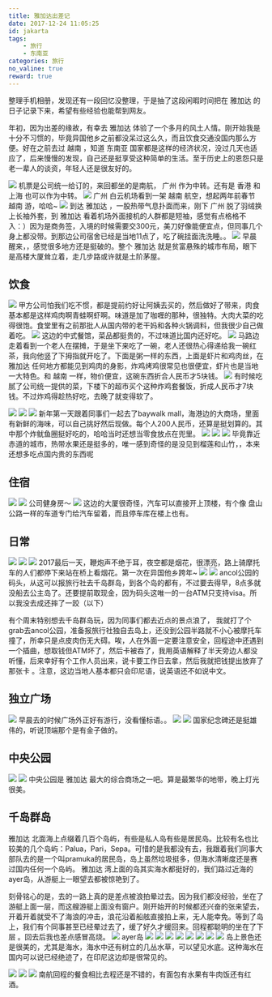 ```yaml
---
title: 雅加达出差记
date: 2017-12-24 11:05:25
id: jakarta
tags:
    - 旅行
    - 东南亚
categories: 旅行
no_valine: true
reward: true
---
```


整理手机相册，发现还有一段回忆没整理，于是抽了这段闲暇时间把在 雅加达 的日子记录下来，希望有些经验也能帮到网友。

年初，因为出差的缘故，有幸去 雅加达 体验了一个多月的风土人情。刚开始我是十分不习惯的，毕竟异国他乡之前都没呆过这么久，而且饮食交通没国内那么方便。好在之前去过 越南 ，知道 东南亚 国家都是这样的经济状况，没过几天也适应了，后来慢慢的发现，自己还是挺享受这种简单的生活。至于历史上的恩怨只是老一辈人的谈资，年轻人还是很友好的。

<!-- more -->

![](http://n1-q.mafengwo.net/s12/M00/B5/0D/wKgED1u-vLqABzeqAAWxC2Wjvb497.jpeg?imageView2%2F2%2Fw%2F680%2Fq%2F90%7CimageMogr2%2Fstrip%2Fquality%2F90)
机票是公司统一给订的，来回都坐的是南航， 广州 作为中转。还有是 香港 和 上海 也可以作为中转。
![](http://b2-q.mafengwo.net/s12/M00/A9/05/wKgED1u-t1iADzNkAATwYrDRtq010.jpeg?imageView2%2F2%2Fw%2F680%2Fq%2F90%7CimageMogr2%2Fstrip%2Fquality%2F90)
广州 白云机场看到一架 越南 航空，想起两年前春节 越南 游，哈哈~
![](http://n3-q.mafengwo.net/s12/M00/A9/09/wKgED1u-t1mAWzTcAAa8n7HNKmE23.jpeg?imageView2%2F2%2Fw%2F680%2Fq%2F90%7CimageMogr2%2Fstrip%2Fquality%2F90)
到达 雅加达 ，一股热带气息扑面而来，刚下 广州 脱了羽绒换上长袖外套，到 雅加达 看着机场外面接机的人群都是短袖，感觉有点格格不入：）因为是商务签，入境的时候需要交300元，美刀好像能便宜点，但同事几个身上都没带。到那边公司宿舍已经是当地11点了，吃了碗挂面洗洗睡。。
![](http://b3-q.mafengwo.net/s12/M00/A9/0B/wKgED1u-t1mARwoJAAdPuM9jkzY74.jpeg?imageView2%2F2%2Fw%2F680%2Fq%2F90%7CimageMogr2%2Fstrip%2Fquality%2F90)
早晨醒来，，感觉很多地方还是挺破的。整个 雅加达 就是贫富悬殊的城市布局，眼下是高楼大厦耸立着，走几步路或许就是土阶茅屋。

## 饮食

![](http://n3-q.mafengwo.net/s12/M00/A9/0D/wKgED1u-t1qAI1WmAAfG7rFJqXo56.jpeg?imageView2%2F2%2Fw%2F680%2Fq%2F90%7CimageMogr2%2Fstrip%2Fquality%2F90)
甲方公司怕我们吃不惯，都是提前约好让阿姨去买的，然后做好了带来，肉食基本都是这样鸡肉啊青蛙啊虾啊。味道是加了咖喱的那种，很独特。大肉大菜的吃得很饱。食堂里有之前那批人从国内带的老干妈和各种火锅调料，但我很少自己做着吃。
![](http://b4-q.mafengwo.net/s12/M00/E4/AA/wKgED1u-2KGAf0-tAAkdQ8iPcOY33.jpeg?imageView2%2F2%2Fw%2F680%2Fq%2F90%7CimageMogr2%2Fstrip%2Fquality%2F90)
这边的中式餐馆，菜品都挺贵的，不过味道比国内还好吃。
![](http://b1-q.mafengwo.net/s12/M00/DE/FC/wKgED1u-1K2AFOUkAAfZ98hVKPs99.jpeg?imageView2%2F2%2Fw%2F680%2Fq%2F90%7CimageMogr2%2Fstrip%2Fquality%2F90)
马路边走着看到一个老人在摆摊，于是坐下来吃了一碗，老人还很热心得递给我一碗红茶，我向他竖了下拇指就开吃了。下面是粥一样的东西，上面是虾片和鸡肉丝，在 雅加达 任何地方都能见到鸡肉的身影，炸鸡烤鸡很常见也很便宜，虾片也是当地一大特色。和 越南 一样，物价便宜，这碗东西折合人民币才5块钱。
![](http://p3-q.mafengwo.net/s12/M00/E2/2A/wKgED1u-1uOAGVT5AAXxSFgmcgM78.jpeg?imageView2%2F2%2Fw%2F680%2Fq%2F90%7CimageMogr2%2Fstrip%2Fquality%2F90)
有时候吃腻了公司统一提供的菜，下楼下的超市买个这种炸鸡套餐饭，折成人民币才7块钱。不过炸鸡得趁热好吃，去晚了就变得软了。

![](http://n4-q.mafengwo.net/s12/M00/DE/FF/wKgED1u-1K6ABefcAAe-5BJbPro31.jpeg?imageView2%2F2%2Fw%2F680%2Fq%2F90%7CimageMogr2%2Fstrip%2Fquality%2F90)
![](http://p4-q.mafengwo.net/s12/M00/DE/FD/wKgED1u-1K6ADvjeAAeQgJ1tKrM14.jpeg?imageView2%2F2%2Fw%2F680%2Fq%2F90%7CimageMogr2%2Fstrip%2Fquality%2F90)
![](http://p1-q.mafengwo.net/s12/M00/DF/00/wKgED1u-1LCABeA9AA0n069u8hY85.jpeg?imageView2%2F2%2Fw%2F680%2Fq%2F90%7CimageMogr2%2Fstrip%2Fquality%2F90)
新年第一天跟着同事们一起去了baywalk mall，海港边的大商场，里面有新鲜的海味，可以自己挑好然后现做。每个人200人民币，还算是挺划算的。其中那个炸鱿鱼圈挺好吃的，哈哈当时还想当零食放点在兜里。
![](http://b2-q.mafengwo.net/s12/M00/E4/A8/wKgED1u-2KCABVUvAAlE1WjHHz064.jpeg?imageView2%2F2%2Fw%2F680%2Fq%2F90%7CimageMogr2%2Fstrip%2Fquality%2F90)
![](http://p3-q.mafengwo.net/s12/M00/E4/AB/wKgED1u-2KGATeSKAAgmxKtCeRg09.jpeg?imageView2%2F2%2Fw%2F680%2Fq%2F90%7CimageMogr2%2Fstrip%2Fquality%2F90)
![](http://n2-q.mafengwo.net/s12/M00/E4/AD/wKgED1u-2KKAGXjOAAjlfdwMxZQ52.jpeg?imageView2%2F2%2Fw%2F680%2Fq%2F90%7CimageMogr2%2Fstrip%2Fquality%2F90)
毕竟靠近赤道的城市，热带水果还是挺多的，唯一感到奇怪的是没见到榴莲和山竹，，本来还想多吃点国内贵的东西呢  

## 住宿

![](http://n4-q.mafengwo.net/s12/M00/E4/AE/wKgED1u-2KOAC6J3AATySQ-vpfY43.jpeg?imageView2%2F2%2Fw%2F680%2Fq%2F90%7CimageMogr2%2Fstrip%2Fquality%2F90)
![](http://p2-q.mafengwo.net/s12/M00/FA/80/wKgED1u-5jyANEeBAAxj1WihoIE28.jpeg?imageView2%2F2%2Fw%2F680%2Fq%2F90%7CimageMogr2%2Fstrip%2Fquality%2F90)
公司健身房～
![](http://b1-q.mafengwo.net/s12/M00/A9/14/wKgED1u-t1yAbGKLAAdg0BQvYHE35.jpeg?imageView2%2F2%2Fw%2F680%2Fq%2F90%7CimageMogr2%2Fstrip%2Fquality%2F90)
这边的大厦很奇怪，汽车可以直接开上顶楼，有个像 盘山 公路一样的车道专门给汽车留着，而且停车库在楼上也有。

## 日常

![](http://p2-q.mafengwo.net/s12/M00/FA/81/wKgED1u-5jyAAdmNAAhCzqHkCho48.jpeg?imageView2%2F2%2Fw%2F680%2Fq%2F90%7CimageMogr2%2Fstrip%2Fquality%2F90)
![](http://b4-q.mafengwo.net/s12/M00/A9/16/wKgED1u-t1yABDpwAAXAQPjiDWU90.jpeg?imageView2%2F2%2Fw%2F680%2Fq%2F90%7CimageMogr2%2Fstrip%2Fquality%2F90)
![](http://n3-q.mafengwo.net/s12/M00/A9/17/wKgED1u-t12Afft9AAXGtYPZ6PM03.jpeg?imageView2%2F2%2Fw%2F680%2Fq%2F90%7CimageMogr2%2Fstrip%2Fquality%2F90)
2017最后一天，鞭炮声不绝于耳，夜空都是烟花，很漂亮，路上骑摩托车的人们都停下来站在桥上看烟花。第一次在异国他乡跨年~
![](http://n2-q.mafengwo.net/s12/M00/A9/12/wKgED1u-t1uAK0k5AAokyu9-2Ek86.jpeg?imageView2%2F2%2Fw%2F680%2Fq%2F90%7CimageMogr2%2Fstrip%2Fquality%2F90)
![](http://p4-q.mafengwo.net/s12/M00/A9/19/wKgED1u-t12AaWJ_AAR3fIN-IBw80.jpeg?imageView2%2F2%2Fw%2F680%2Fq%2F90%7CimageMogr2%2Fstrip%2Fquality%2F90)
ancol公园的码头，从这可以报旅行社去千岛群岛，到各个岛的都有，不过要去得早，8点多就没船去公主岛了。还要提前取现金，因为码头这唯一的一台ATM只支持visa。所以我没去成还摔了一跤（以下）

有个周末特别想去千岛群岛玩，因为同事们都去近点的景点浪了， 我就打了个grab去ancol公园，准备报旅行社独自去岛上，还没到公园半路就不小心被摩托车撞了，所幸只是点皮肉伤无大碍。唉，人在外面一定要注意安全，回程途中还遇到一个插曲，想取钱但ATM坏了，然后卡被吞了，我用英语解释了半天旁边人都没听懂，后来幸好有个工作人员出来，说卡要工作日去拿，然后我就把钱提出放弃了那张卡  。注意，这边当地人基本都只会印尼语，说英语还不如说中文。

## 独立广场
![](http://b2-q.mafengwo.net/s12/M00/FA/86/wKgED1u-5j-AWfBHAA0uVt0Ewpo55.jpeg?imageView2%2F2%2Fw%2F680%2Fq%2F90%7CimageMogr2%2Fstrip%2Fquality%2F90)
早晨去的时候广场外正好有游行，没看懂标语。。
![](http://b3-q.mafengwo.net/s12/M00/FA/72/wKgED1u-5jaAcQspAAbEi8bUdZQ18.jpeg?imageView2%2F2%2Fw%2F680%2Fq%2F90%7CimageMogr2%2Fstrip%2Fquality%2F90)
![](http://p2-q.mafengwo.net/s12/M00/FA/87/wKgED1u-5kCAP3dcAAuh8H5tlfw56.jpeg?imageView2%2F2%2Fw%2F680%2Fq%2F90%7CimageMogr2%2Fstrip%2Fquality%2F90)
国家纪念碑还是挺雄伟的，听说顶端那个是有金子做的。

## 中央公园
![](https://n1-q.mafengwo.net/s12/M00/FA/82/wKgED1u-5j2AG5TCAAcxQSIhgtE57.jpeg?imageView2%2F2%2Fw%2F680%2Fq%2F90%7CimageMogr2%2Fstrip%2Fquality%2F90)
![](https://p1-q.mafengwo.net/s12/M00/FA/83/wKgED1u-5j6AaqyyAAhaTnE3YvQ97.jpeg?imageView2%2F2%2Fw%2F680%2Fq%2F90%7CimageMogr2%2Fstrip%2Fquality%2F90)
中央公园是 雅加达 最大的综合商场之一吧。算是最繁华的地带，晚上灯光很美。

## 千岛群岛
雅加达 北面海上点缀着几百个岛屿，有些是私人岛有些是居民岛。比较有名也比较美的几个岛屿：Palua，Pari，Sepa。可惜的是我都没有去，我跟着我们同事大部队去的是一个叫pramuka的居民岛，岛上虽然垃圾挺多，但海水清晰度还是赛过国内任何一个岛屿。 雅加达 湾上面的岛其实海水都挺好的，我们路过近海的ayer岛，从游艇上一眼望去都被惊艳到了。

刻骨铭心的是，去的一路上真的是差点被浪拍晕过去。因为我们都没经验，坐在了游艇上面一层，而这艘游艇上面没有窗户。刚开始开的时候都还兴奋的张来望去，开着开着就受不了海浪的冲击，浪花沿着船舷直接拍上来，无人能幸免。等到了岛上，我们有个同事甚至已经晕过去了，缓了好久才缓回来。回程都聪明的坐在了下层   。回去后我也差点感冒高烧。
![](https://p3-q.mafengwo.net/s12/M00/FA/7F/wKgED1u-5juAB07YAAxDdAGBLdA95.jpeg?imageView2%2F2%2Fw%2F680%2Fq%2F90%7CimageMogr2%2Fstrip%2Fquality%2F90)
ayer岛
![](https://n3-q.mafengwo.net/s12/M00/FA/7B/wKgED1u-5jqANMueAAekgiPdwfU76.jpeg?imageView2%2F2%2Fw%2F680%2Fq%2F90%7CimageMogr2%2Fstrip%2Fquality%2F90)
![](https://n3-q.mafengwo.net/s12/M00/FA/76/wKgED1u-5jiAF0egAA0YL-bHCqw81.jpeg?imageView2%2F2%2Fw%2F680%2Fq%2F90%7CimageMogr2%2Fstrip%2Fquality%2F90)
![](https://b1-q.mafengwo.net/s12/M00/FA/74/wKgED1u-5jeAaQrNAAqi9hB8pV871.jpeg?imageView2%2F2%2Fw%2F680%2Fq%2F90%7CimageMogr2%2Fstrip%2Fquality%2F90)
![](https://p3-q.mafengwo.net/s12/M00/FA/76/wKgED1u-5jiAR2ffABLWrQdH-1M84.jpeg?imageView2%2F2%2Fw%2F680%2Fq%2F90%7CimageMogr2%2Fstrip%2Fquality%2F90)
![](https://p3-q.mafengwo.net/s12/M00/FA/78/wKgED1u-5jmADphFABHklWpsnLo08.jpeg?imageView2%2F2%2Fw%2F680%2Fq%2F90%7CimageMogr2%2Fstrip%2Fquality%2F90)
![](https://b3-q.mafengwo.net/s12/M00/FA/79/wKgED1u-5jqAKLb4AA70UvDKfns07.jpeg?imageView2%2F2%2Fw%2F680%2Fq%2F90%7CimageMogr2%2Fstrip%2Fquality%2F90)
![](https://n4-q.mafengwo.net/s12/M00/FA/75/wKgED1u-5jeAa39WAAlqTakHAAM67.jpeg?imageView2%2F2%2Fw%2F680%2Fq%2F90%7CimageMogr2%2Fstrip%2Fquality%2F90)
![](https://p4-q.mafengwo.net/s12/M00/FA/73/wKgED1u-5jaAFDKEAAjKOsV1jEQ93.jpeg?imageView2%2F2%2Fw%2F680%2Fq%2F90%7CimageMogr2%2Fstrip%2Fquality%2F90)
岛上景色还是很美的，尤其是海水，海水中还有树立的几丛水草，可以望见水底。这种海水在国内可以说已经绝迹了，在印尼这边却是很常见的。

![](https://n2-q.mafengwo.net/s12/M00/17/67/wKgED1u-8xuAIJRWAAaOpBMVIBg87.jpeg?imageView2%2F2%2Fw%2F680%2Fq%2F90%7CimageMogr2%2Fstrip%2Fquality%2F90)
![](https://b4-q.mafengwo.net/s12/M00/17/6A/wKgED1u-8xuARS1vAAZ3qjnwZLI50.jpeg?imageView2%2F2%2Fw%2F680%2Fq%2F90%7CimageMogr2%2Fstrip%2Fquality%2F90)
![](https://b1-q.mafengwo.net/s12/M00/17/6B/wKgED1u-8xyAOo61AAgPXCjj8Qs40.jpeg?imageView2%2F2%2Fw%2F680%2Fq%2F90%7CimageMogr2%2Fstrip%2Fquality%2F90)
南航回程的餐食相比去程还是不错的，有面包有水果有牛肉饭还有红酒。